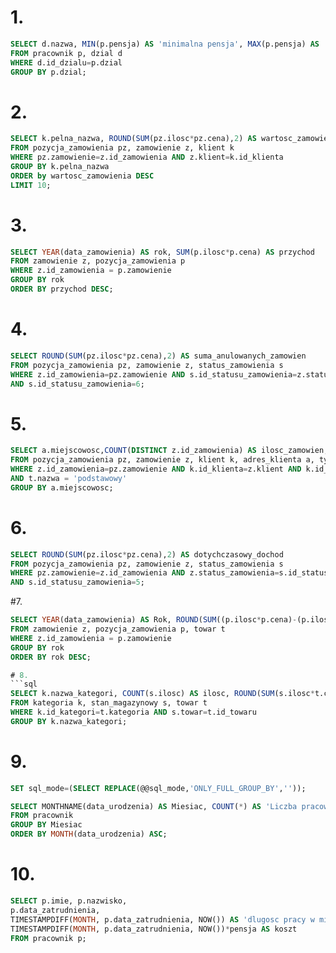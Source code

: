 # 1.
```sql
SELECT d.nazwa, MIN(p.pensja) AS 'minimalna pensja', MAX(p.pensja) AS 'maksymalna pensja', AVG(p.pensja) AS 'srednia pensja'
FROM pracownik p, dzial d
WHERE d.id_dzialu=p.dzial
GROUP BY p.dzial;
```

# 2.
```sql
SELECT k.pelna_nazwa, ROUND(SUM(pz.ilosc*pz.cena),2) AS wartosc_zamowienia
FROM pozycja_zamowienia pz, zamowienie z, klient k
WHERE pz.zamowienie=z.id_zamowienia AND z.klient=k.id_klienta
GROUP BY k.pelna_nazwa
ORDER by wartosc_zamowienia DESC
LIMIT 10;
```

# 3.
```sql
SELECT YEAR(data_zamowienia) AS rok, SUM(p.ilosc*p.cena) AS przychod
FROM zamowienie z, pozycja_zamowienia p
WHERE z.id_zamowienia = p.zamowienie
GROUP BY rok
ORDER BY przychod DESC;
```

# 4.
```sql
SELECT ROUND(SUM(pz.ilosc*pz.cena),2) AS suma_anulowanych_zamowien
FROM pozycja_zamowienia pz, zamowienie z, status_zamowienia s
WHERE z.id_zamowienia=pz.zamowienie AND s.id_statusu_zamowienia=z.status_zamowienia
AND s.id_statusu_zamowienia=6;
```

# 5.
```sql
SELECT a.miejscowosc,COUNT(DISTINCT z.id_zamowienia) AS ilosc_zamowien, ROUND(SUM(pz.ilosc*pz.cena)) AS suma_zamowien
FROM pozycja_zamowienia pz, zamowienie z, klient k, adres_klienta a, typ_adresu t
WHERE z.id_zamowienia=pz.zamowienie AND k.id_klienta=z.klient AND k.id_klienta=a.klient AND t.id_typu=a.typ_adresu
AND t.nazwa = 'podstawowy'
GROUP BY a.miejscowosc;
```

# 6.
```sql
SELECT ROUND(SUM(pz.ilosc*pz.cena),2) AS dotychczasowy_dochod
FROM pozycja_zamowienia pz, zamowienie z, status_zamowienia s
WHERE pz.zamowienie=z.id_zamowienia AND z.status_zamowienia=s.id_statusu_zamowienia
AND s.id_statusu_zamowienia=5;
```

#7.
```sql
SELECT YEAR(data_zamowienia) AS Rok, ROUND(SUM((p.ilosc*p.cena)-(p.ilosc*t.cena_zakupu)),2) AS Dochod
FROM zamowienie z, pozycja_zamowienia p, towar t
WHERE z.id_zamowienia = p.zamowienie
GROUP BY rok
ORDER BY rok DESC;

# 8.
```sql
SELECT k.nazwa_kategori, COUNT(s.ilosc) AS ilosc, ROUND(SUM(s.ilosc*t.cena_zakupu),2) AS wartosc
FROM kategoria k, stan_magazynowy s, towar t
WHERE k.id_kategori=t.kategoria AND s.towar=t.id_towaru
GROUP BY k.nazwa_kategori;
```

# 9. 
```sql
SET sql_mode=(SELECT REPLACE(@@sql_mode,'ONLY_FULL_GROUP_BY',''));

SELECT MONTHNAME(data_urodzenia) AS Miesiac, COUNT(*) AS 'Liczba pracownikow'
FROM pracownik 
GROUP BY Miesiac
ORDER BY MONTH(data_urodzenia) ASC;
```

# 10.
```sql
SELECT p.imie, p.nazwisko,
p.data_zatrudnienia,
TIMESTAMPDIFF(MONTH, p.data_zatrudnienia, NOW()) AS 'dlugosc pracy w miesiacach',
TIMESTAMPDIFF(MONTH, p.data_zatrudnienia, NOW())*pensja AS koszt
FROM pracownik p;
```